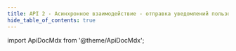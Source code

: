 ```yaml
---
title: API 2 - Асинхронное взаимодействие - отправка уведомлений пользователям
hide_table_of_contents: true
---
```


import ApiDocMdx from '@theme/ApiDocMdx';

<ApiDocMdx id="asyncapi" />